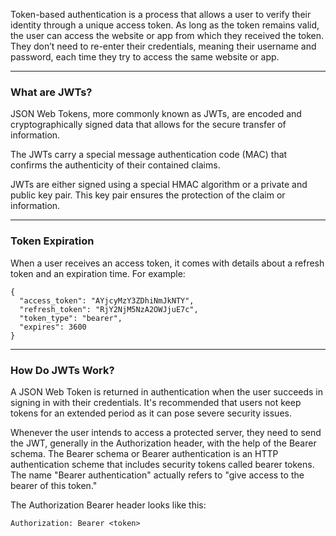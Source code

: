 

Token-based authentication is a process that allows a user to verify their identity through a unique access token. As long as the token remains valid, the user can access the website or app from which they received the token. They don’t need to re-enter their credentials, meaning their username and password, each time they try to access the same website or app.

---
### What are JWTs?

JSON Web Tokens, more commonly known as JWTs, are encoded and cryptographically signed data that allows for the secure transfer of information.

The JWTs carry a special message authentication code (MAC) that confirms the authenticity of their contained claims.

JWTs are either signed using a special HMAC algorithm or a private and public key pair. This key pair ensures the protection of the claim or information.

---
### Token Expiration

When a user receives an access token, it comes with details about a refresh token and an expiration time. For example:

```
{
  "access_token": "AYjcyMzY3ZDhiNmJkNTY",
  "refresh_token": "RjY2NjM5NzA2OWJjuE7c",
  "token_type": "bearer",
  "expires": 3600
}
```

---
### How Do JWTs Work?

A JSON Web Token is returned in authentication when the user succeeds in signing in with their credentials. It's recommended that users not keep tokens for an extended period as it can pose severe security issues.

Whenever the user intends to access a protected server, they need to send the JWT, generally in the Authorization header, with the help of the Bearer schema. The Bearer schema or Bearer authentication is an HTTP authentication scheme that includes security tokens called bearer tokens. The name "Bearer authentication" actually refers to "give access to the bearer of this token."

The Authorization Bearer header looks like this:

```
Authorization: Bearer <token>
```

